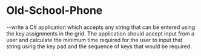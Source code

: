 # Old-School-Phone

--write a C# application which accepts any string that can be entered using the key
assignments in the grid.
The application should accept input from a user and calculate the minimum time required for
the user to input that string using the key pad and the sequence of keys that would be
required.